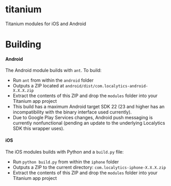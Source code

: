 # titanium
Titanium modules for iOS and Android

# Building
#### Android
The Android module builds with `ant`. To build:
* Run `ant` from within the `android` folder
* Outputs a ZIP located at `android/dist/com.localytics-android-X.X.X.zip`
* Extract the contents of this ZIP and drop the `modules` folder into your Titanium app project
* This build has a maximum Android target SDK 22 (23 and higher has an incompatibility with the binary interface used currently).
* Due to Google Play Services changes, Android push messaging is currently nonfunctional (pending an update to the underlying Localytics SDK this wrapper uses).

#### iOS
The iOS modules builds with Python and a `build.py` file:
* Run `python build.py` from within the `iphone` folder
* Outputs a ZIP to the current directory: `com.localytics-iphone-X.X.X.zip`
* Extract the contents of this ZIP and drop the `modules` folder into your Titanium app project
